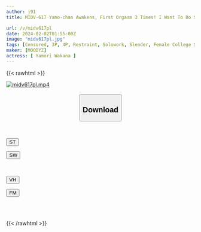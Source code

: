 ```yaml
---
author: j91
title: MIDV-617 Yamo-chan Awakens, First Orgasm 3 Times! I Want To Do Something More Erotic! Perverted Sex First Experience Special Wakana Yamori

url: /v/midv617pl
date: 2024-02-02T01:55:00Z
image: "midv617pl.jpg"
tags: [Censored, 3P, 4P, Restraint, Solowork, Slender, Female College Student, Lotion	]
maker: [MOODYZ]
actress: [ Yamori Wakana ]
---
```



{{< rawhtml >}}

<div class="video" data-videoid="9OjjkWBbPMcax8V">
    <a href="javascript:;">
        <img src="/v/midv617pl/midv617pl.jpg" width="WIDTH" height="HEIGHT" alt="midv617pl.mp4" loading="lazy">
    </a>
</div>

<script type="text/javascript" src="https://j91.asia/asset/on-demand-st.js"></script>

<br>
  <link rel="stylesheet" href="https://j91.asia/asset/bs5.css">
  
  <center>
  <button class="btn btn-primary" type="button" data-bs-toggle="collapse" data-bs-target=".multi-collapse" aria-expanded="false" aria-controls="multiCollapseExample1 multiCollapseExample2"><h2>Download</h2></button></center>
</p>
<div class="row">
  <div class="col">
    <div class="collapse multi-collapse" id="multiCollapseExample1">
      <div class="card card-body">
	      	      <br>
<div class="buttons">  
<p><a href="https://streamtape.to/v/9OjjkWBbPMcax8V" target="_blank"><button class="btn-hover color-3"><i class="fa fa-download"></i> ST</button></a></p>
<p><a href="https://flaswish.com/p5kxmqis99y6" target="_blank"><button class="btn-hover color-2"><i class="fa fa-download"></i> SW</button></a></p></div>
    </div>
  </div>
</div>
  <div class="col">
    <div class="collapse multi-collapse" id="multiCollapseExample2">
      <div class="card card-body">
	      <br>
<div class="buttons">
<p><a href="javascript:;" target="_blank"><button class="btn-hover color-9"><i class="fa fa-download"></i> VH</button></a></p>
<p><a href="javascript:;" target="_blank"><button class="btn-hover color-8"><i class="fa fa-download"></i> FM</button></a></p></div>
<br><br>
      </div>
    </div>
  </div>
</div>

{{< /rawhtml >}}